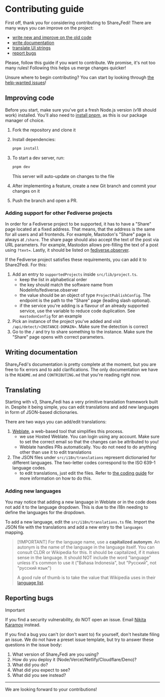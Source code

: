 <!--
This file is part of Share₂Fedi
https://github.com/kytta/share2fedi

SPDX-FileCopyrightText: © 2023 Nikita Karamov <me@kytta.dev>
SPDX-License-Identifier: CC0-1.0
-->

# Contributing guide

First off, thank you for considering contributing to Share₂Fedi! There are many
ways you can improve on the project:

- [write new and improve on the old code](#improving-code)
- [write documentation](#writing-documentation)
- [translate UI strings](#translating)
- [report bugs](#reporting-bugs)

Please, follow this guide if you want to contribute. We promise, it's not too
many rules! Following this helps us merge changes quicker!

Unsure where to begin contributing? You can start by looking through
[the help-wanted issues](https://github.com/kytta/share2fedi/labels/help%20wanted)!

## Improving code

Before you start, make sure you've got a fresh Node.js version (v18 should work)
installed. You'll also need to [install pnpm](https://pnpm.io/installation), as
this is our package manager of choice.

1. Fork the repository and clone it
2. Install dependencies:

   ```sh
   pnpm install
   ```

3. To start a dev server, run:

   ```sh
   pnpm dev
   ```

   This server will auto-update on changes to the file

4. After implementing a feature, create a new Git branch and commit your changes
   on it
5. Push the branch and open a PR.

### Adding support for other Fediverse projects

In order for a Fediverse project to be supported, it has to have a "Share" page
located at a fixed address. That means, that the address is the same for all
users and all frontends. For example, Mastodon's "Share" page is always at
`/share`. The share page should also accept the text of the post via URL
parameters. For example, Mastodon allows pre-filling the text of a post using
`?text=`. Lastly, it should be listed on
[fediverse.observer](https://fediverse.observer/).

If the Fediverse project satisfies these requirements, you can add it to
Share2Fedi. For this:

1. Add an entry to `supportedProjects` inside `src/lib/project.ts`.
   - keep the list in alphabetical order
   - the key should match the software name from NodeInfo/fediverse.observer
   - the value should be an object of type `ProjectPublishConfig`. The endpoint
     is the path to the "Share" page (leading slash optional).
   - if the service you're adding is a flavour of an already supported service,
     use the variable to reduce code duplication. See `mastodonConfig` for an
     example
2. Pick an instance of the project you've added and visit
   `/api/detect/<INSTANCE-DOMAIN>`. Make sure the detection is correct
3. Go to the `/` and try to share something to the instance. Make sure the
   "Share" page opens with correct parameters.

## Writing documentation

Share₂Fedi's documentation is pretty complete at the moment, but you are free to
fix errors and to add clarifications. The only documentation we have is the
`README.md` and `CONTRIBUTING.md` that you're reading right now.

## Translating

Starting with v3, Share₂Fedi has a very primitive translation framework built
in. Despite it being simple, you can edit translations and add new languages in
form of JSON-based dictionaries.

There are two ways you can add/edit translations:

1. [Weblate](https://hosted.weblate.org/engage/share2fedi/), a web-based tool
   that simplifies this process.
   - we use Hosted Weblate. You can login using any account. Make sure to set
     the correct email so that the changes can be attributed to you!
   - Weblate handles PRs automatically. You do not need to do anything other
     than use it to edit translations
2. The JSON files under `src/i18n/translations` represent dictionaried for
   different languages. The two-letter codes correspond to the ISO 639-1
   language codes.
   - to edit translations, just edit the files. Refer to
     [the coding guide](#improving-code) for more information on how to do this.

### Adding new languages

You may notice that adding a new language in Weblate or in the code does not add
it to the language dropdown. This is due to the i18n needing to define the
languages for the dropdown.

To add a new language, edit the `src/i18n/translations.ts` file. Import the JSON
file with the translations and add a new entry to the `languages` mapping.

> [!IMPORTANT] For the language name, use a **capitalized autonym**. An autonym
> is the name of the language in the language itself. You can consult CLDR or
> Wikipedia for this. It should be capitalized, if it makes sense in the
> language. It should NOT include the word "language" unless it's common to use
> it ("Bahasa Indonesia", but "Русский", not "русский язык")
>
> A good rule of thumb is to take the value that Wikipedia uses in their
> [language list](https://www.wikipedia.org/#js-lang-lists).

## Reporting bugs

> [!IMPORTANT]  
> If you find a security vulnerability, do NOT open an issue. Email
> [Nikita Karamov](mailto:me@kytta.dev) instead.

If you find a bug you can't (or don't want to) fix yourself, don't hesitate
filing an issue. We do not have a preset issue template, but try to answer these
questions in the issue body:

1. What version of Share₂Fedi are you using?
2. How do you deploy it (Node/Vercel/Netlify/Cloudflare/Deno)?
3. What did you do?
4. What did you expect to see?
5. What did you see instead?

---

We are looking forward to your contributions!
